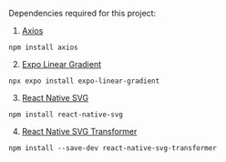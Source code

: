 Dependencies required for this project:
1. [Axios](https://www.npmjs.com/package/axios)
```npm
npm install axios
```
2. [Expo Linear Gradient](https://docs.expo.dev/versions/latest/sdk/linear-gradient/)
```npm
npx expo install expo-linear-gradient
```
3.  [React Native SVG](https://github.com/software-mansion/react-native-svg#installation)
```npm
npm install react-native-svg
```
4. [React Native SVG Transformer](https://github.com/kristerkari/react-native-svg-transformer#readme)
```npm
npm install --save-dev react-native-svg-transformer
```
